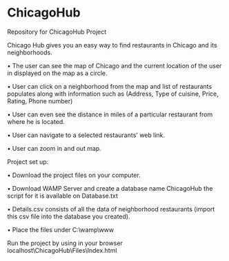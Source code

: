 ChicagoHub
==========

Repository for ChicagoHub Project

 
Chicago Hub gives you an easy way to find restaurants in Chicago and its neighborhoods.

•	The user can see the map of Chicago and the current location of  the user in displayed on the map as a circle.

•	User can click on a neighborhood from the map and list of restaurants populates along with information such as (Address, Type of cuisine, Price, Rating, Phone number)

•	User can even see the distance in miles of a particular restaurant from where he is located.

•	User can navigate to a selected restaurants' web link.

•	User can zoom in and out map. 



Project set up:

•	Download the project files on your computer.

•	Download WAMP Server and create a database name ChicagoHub the script for it is available on Database.txt

•	Details.csv consists of all the data of neighborhood restaurants (import this csv file into the database you created).

•	Place the files under C:\wamp\www
 
Run the project by using in your browser localhost\ChicagoHub\Files\Index.html


